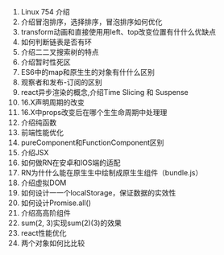 1. Linux 754 介绍 
2. 介绍冒泡排序，选择排序，冒泡排序如何优化 
3. transform动画和直接使⽤用left、top改变位置有什什么优缺点 
4. 如何判断链表是否有环 
5. 介绍⼆二叉搜索树的特点 
6. 介绍暂时性死区 
7. ES6中的map和原⽣生的对象有什什么区别 
8. 观察者和发布-订阅的区别 
9. react异步渲染的概念,介绍Time Slicing 和 Suspense 
10. 16.X声明周期的改变 
11. 16.X中props改变后在哪个⽣生命周期中处理理 
12. 介绍纯函数 
13. 前端性能优化 
14. pureComponent和FunctionComponent区别 
15. 介绍JSX 
16. 如何做RN在安卓和IOS端的适配 
17. RN为什什么能在原⽣生中绘制成原⽣生组件（bundle.js） 
18. 介绍虚拟DOM 
19. 如何设计⼀一个localStorage，保证数据的实效性 
20. 如何设计Promise.all() 
21. 介绍⾼高阶组件 
22. sum(2, 3)实现sum(2)(3)的效果 
23. react性能优化 
24. 两个对象如何⽐比较